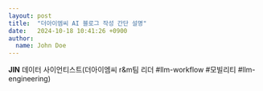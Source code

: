 ```yaml
---
layout: post
title:  "더아이엠씨 AI 블로그 작성 간단 설명"
date:   2024-10-18 10:41:26 +0900
author:
  name: John Doe
---
```

**JIN** 데이터 사이언티스트(더아이엠씨 r&m팀 리더 #llm-workflow #모빌리티 #llm-engineering)<br>
